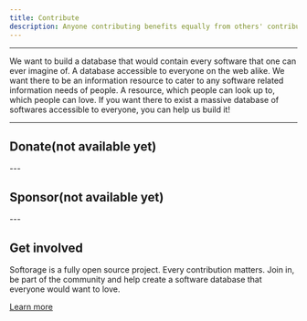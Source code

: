 ```yaml
---
title: Contribute
description: Anyone contributing benefits equally from others' contributions
---
```


---

<span class="lead">
We want to build a database that would contain every software that one can ever imagine of. A database accessible to everyone on the web alike. We want there to be an information resource to cater to any software related information needs of people. A resource, which people can look up to, which people can love. If you want there to exist a massive database of softwares accessible to everyone, you can help us build it!
</span>

---
<span class="d-block container py-5" markdown="1">

## Donate(not available yet)

</span>
---
<span class="d-block container py-5" markdown="1">

## Sponsor(not available yet)

</span>
---
<span class="d-block container py-5" markdown="1">

## Get involved

Softorage is a fully open source project. Every contribution matters. Join in, be part of the community and help create a software database that everyone would want to love.

<a class="btn" href="/get-involved/"><span class="text-clr2">Learn more</span></a>

</span>

